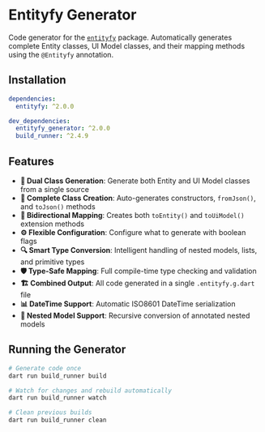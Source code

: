 # Entityfy Generator

Code generator for the [`entityfy`](../entityfy) package. Automatically generates complete Entity classes, UI Model classes, and their mapping methods using the `@Entityfy` annotation.

## Installation

```yaml
dependencies:
  entityfy: ^2.0.0

dev_dependencies:
  entityfy_generator: ^2.0.0
  build_runner: ^2.4.9
```

## Features

- **🎯 Dual Class Generation**: Generate both Entity and UI Model classes from a single source
- **📝 Complete Class Creation**: Auto-generates constructors, `fromJson()`, and `toJson()` methods
- **🔄 Bidirectional Mapping**: Creates both `toEntity()` and `toUiModel()` extension methods
- **⚙️ Flexible Configuration**: Configure what to generate with boolean flags
- **🔍 Smart Type Conversion**: Intelligent handling of nested models, lists, and primitive types
- **🛡️ Type-Safe Mapping**: Full compile-time type checking and validation
- **🏗️ Combined Output**: All code generated in a single `.entityfy.g.dart` file
- **📊 DateTime Support**: Automatic ISO8601 DateTime serialization
- **🔗 Nested Model Support**: Recursive conversion of annotated nested models

## Running the Generator
```bash
# Generate code once
dart run build_runner build

# Watch for changes and rebuild automatically
dart run build_runner watch

# Clean previous builds
dart run build_runner clean
```

